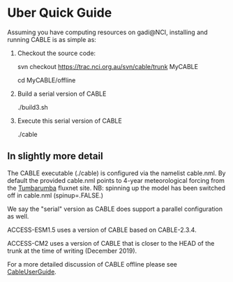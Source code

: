 # Uber Quick Guide

Assuming you have computing resources on gadi@NCI, installing and running CABLE is as simple as:

1. Checkout the source code:

    svn checkout https://trac.nci.org.au/svn/cable/trunk MyCABLE
    
    cd MyCABLE/offline

1. Build a serial version of CABLE

    ./build3.sh

1. Execute this serial version of CABLE

    ./cable


## In slightly more detail

The CABLE executable (./cable) is configured via the namelist cable.nml. By default the provided cable.nml points to 4-year meteorological forcing from the [Tumbarumba](http://sites.fluxdata.org/AU-Tum/) fluxnet site. NB: spinning up the model has been switched off in cable.nml (spinup=.FALSE.)

We say the "serial" version as CABLE does support a parallel configuration as well.

ACCESS-ESM1.5 uses a version of CABLE based on CABLE-2.3.4.

ACCESS-CM2 uses a version of CABLE that is closer to the HEAD of the trunk at the time of writing (December 2019).

For a more detailed discussion of CABLE offline please see [CableUserGuide](https://trac.nci.org.au/trac/cable/wiki/CableUserGuide).
